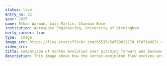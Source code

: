 ```yaml
---
status: live
entry_no: 22
year: 2025
name: Ethan Warman, Lois Martin, Chandan Bose
institution: Aerospace Engineering, University of Birmingham
early_career: true
type:  image
image_src: https://live.staticflickr.com/65535/54799629174_ff471a987c_c.jpg
video_src: 
title: Comparison of vortex evolution over pitching forward and backward swept wings
description: This image shows how the vortex-dominated flow evolves around periodically pitching forward and backward swept wings in the laminar regime. The evolution has been layered in time, with earlier stages faded to suggest motion from past to present. The sliding meshing technique, combined with the arbitrary mesh interface boundary condition, allows the pitching motion of an inner rotating domain. The simulations were performed using a finite volume method-based Navier-Stokes solver with the framework of open-source code OpenFOAM on the ARCHER2 HPC system. The domain decomposition technique, such as scotch, enables the numerical simulation of these wings to be performed with large numbers of CPUs, thereby speeding up the extensive solution time. The unsteady wake patterns in the airflow resulting from the kinematic motion of the wing are challenging to examine experimentally. Therefore, access to these resources elucidates the unsteady aerodynamic phenomena and their implications for future wing design in low-speed aerial vehicles.
---
```


